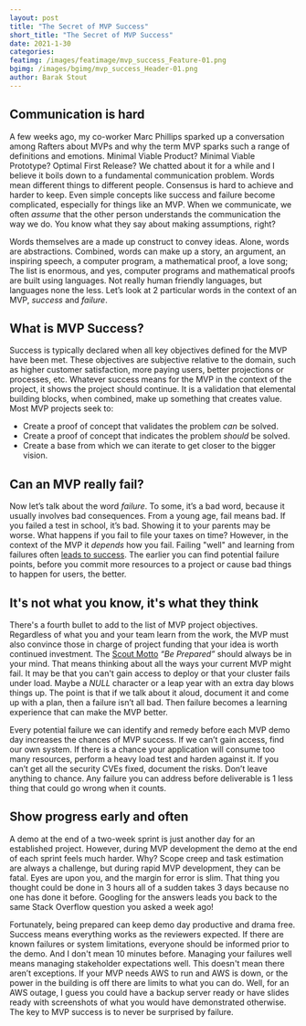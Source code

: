 ```yaml
---
layout: post
title: "The Secret of MVP Success"
short_title: "The Secret of MVP Success"
date: 2021-1-30
categories:
featimg: /images/featimage/mvp_success_Feature-01.png
bgimg: /images/bgimg/mvp_success_Header-01.png
author: Barak Stout
---
```


## Communication is hard

A few weeks ago, my co-worker Marc Phillips sparked up a conversation among Rafters about MVPs and why the term MVP sparks such a range of definitions and emotions. Minimal Viable Product? Minimal Viable Prototype? Optimal First Release? We chatted about it for a while and I believe it boils down to a fundamental communication problem. Words mean different things to different people. Consensus is hard to achieve and harder to keep. Even simple concepts like success and failure become complicated, especially for things like an MVP. When we communicate, we often _assume_ that the other person understands the communication the way we do. You know what they say about making assumptions, right?

Words themselves are a made up construct to convey ideas. Alone, words are abstractions. Combined, words can make up a story, an argument, an inspiring speech, a computer program, a mathematical proof, a love song; The list is enormous, and yes, computer programs and mathematical proofs are built using languages. Not really human friendly languages, but languages none the less. Let’s look at 2 particular words in the context of an MVP, _success_ and _failure_.

## What is MVP Success?

Success is typically declared when all key objectives defined for the MVP have been met. These objectives are subjective relative to the domain, such as higher customer satisfaction, more paying users, better projections or processes, etc. Whatever success means for the MVP in the context of the project, it shows the project should continue. It is a validation that elemental building blocks, when combined, make up something that creates value. Most MVP projects seek to:

- Create a proof of concept that validates the problem _can_ be solved.
- Create a proof of concept that indicates the problem _should_ be solved.
- Create a base from which we can iterate to get closer to the bigger vision.

## Can an MVP really fail?

Now let’s talk about the word _failure_. To some, it’s a bad word, because it usually involves bad consequences. From a young age, fail means bad. If you failed a test in school, it’s bad. Showing it to your parents may be worse. What happens if you fail to file your taxes on time? However, in the context of the MVP it _depends_ how you fail. Failing "well" and learning from failures often [leads to success](https://www.youtube.com/watch?v=MLtw31CGTHc&t=1s). The earlier you can find potential failure points, before you commit more resources to a project or cause bad things to happen for users, the better.

## It's not what you know, it's what they think

There's a fourth bullet to add to the list of MVP project objectives. Regardless of what you and your team learn from the work, the MVP must also convince those in charge of project funding that your idea is worth continued investment. The [Scout Motto](https://en.wikipedia.org/wiki/Scout_Motto) _“Be Prepared”_ should always be in your mind. That means thinking about all the ways your current MVP might fail. It may be that you can't gain access to deploy or that your cluster fails under load. Maybe a _NULL_ character or a leap year with an extra day blows things up. The point is that if we talk about it aloud, document it and come up with a plan, then a failure isn’t all bad. Then failure becomes a learning experience that can make the MVP better.

Every potential failure we can identify and remedy before each MVP demo day increases the chances of MVP success. If we can’t gain access, find our own system. If there is a chance your application will consume too many resources, perform a heavy load test and harden against it. If you can’t get all the security CVEs fixed, document the risks. Don’t leave anything to chance. Any failure you can address before deliverable is 1 less thing that could go wrong when it counts.

## Show progress early and often

A demo at the end of a two-week sprint is just another day for an established project. However, during MVP development the demo at the end of each sprint feels much harder. Why? Scope creep and task estimation are always a challenge, but during rapid MVP development, they can be fatal. Eyes are upon you, and the margin for error is slim. That thing you thought could be done in 3 hours all of a sudden takes 3 days because no one has done it before. Googling for the answers leads you back to the same Stack Overflow question you asked a week ago!

Fortunately, being prepared can keep demo day productive and drama free. Success means everything works as the reviewers expected. If there are known failures or system limitations, everyone should be informed prior to the demo. And I don't mean 10 minutes before. Managing your failures well means managing stakeholder expectations well. This doesn't mean there aren’t exceptions. If your MVP needs AWS to run and AWS is down, or the power in the building is off there are limits to what you can do. Well, for an AWS outage, I guess you could have a backup server ready or have slides ready with screenshots of what you would have demonstrated otherwise. The key to MVP success is to never be surprised by failure.
